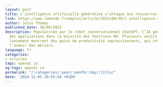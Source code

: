 ```yaml
---
layout: post
title: L’intelligence artificielle générative s’attaque aux ressources humaines
link: https://www.lemonde.fr/emploi/article/2023/08/30/l-intelligence-artificielle-generative-s-attaque-aux-ressources-humaines_6187017_1698637.html
author: Jules Thomas
published_date: 30/08/2023
description: Popularisée par le robot conversationnel ChatGPT, l’IA générative trouve
  des applications dans la majorité des fonctions RH. Plusieurs outils en cours de
  lancement montrent des gains de productivité impressionnants, qui interrogent sur
  l’avenir des métiers.
language: fr
categories:
- articles
tags: openai ia
og-tags: openai ia
permalink: "/:categories/:year/:month/:day/:title/"
date: '2024-11-05 20:55:44 +0100'
---
```

